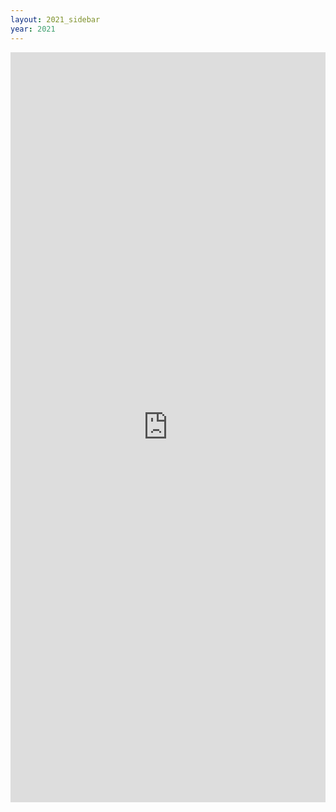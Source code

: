 ```yaml
---
layout: 2021_sidebar
year: 2021
---
```



<iframe width="100%" height= "1200px" src= "https://forms.office.com/Pages/ResponsePage.aspx?id=kyaQa3QQqkCeIdiURqLrtduHNaoNostCtqbQO-mtr-ZUQjJVTkJYUDg0R1pZRFA4VTVPTllZQ1dKUi4u&embed=true" frameborder= "0" marginwidth= "0" marginheight= "0" style= "border: none; max-width:100%; max-height:100vh" allowfullscreen webkitallowfullscreen mozallowfullscreen msallowfullscreen> </iframe>
